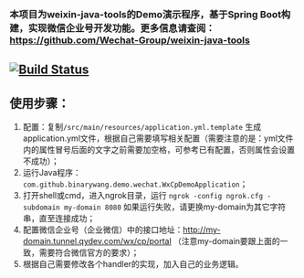 ### 本项目为weixin-java-tools的Demo演示程序，基于Spring Boot构建，实现微信企业号开发功能。更多信息请查阅：https://github.com/Wechat-Group/weixin-java-tools

[![Build Status](https://travis-ci.org/Wechat-Group/weixin-java-cp-demo.svg?branch=master)](https://travis-ci.org/Wechat-Group/weixin-java-cp-demo)
-----------------------

## 使用步骤：
1. 配置：复制`/src/main/resources/application.yml.template` 生成application.yml文件，根据自己需要填写相关配置（需要注意的是：yml文件内的属性冒号后面的文字之前需要加空格，可参考已有配置，否则属性会设置不成功）；	
1. 运行Java程序：`com.github.binarywang.demo.wechat.WxCpDemoApplication`；
1. 打开shell或cmd，进入ngrok目录，运行 `ngrok -config ngrok.cfg -subdomain my-domain 8080` 如果运行失败，请更换my-domain为其它字符串，直至连接成功；
1. 配置微信企业号（企业微信）中的接口地址：http://my-domain.tunnel.qydev.com/wx/cp/portal （注意my-domain要跟上面的一致，需要符合微信官方的要求）；
1. 根据自己需要修改各个handler的实现，加入自己的业务逻辑。
	

